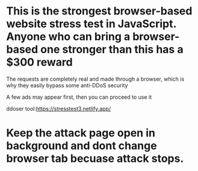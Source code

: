
# This is the strongest browser-based website stress test in JavaScript. Anyone who can bring a browser-based one stronger than this has a $300 reward
 The requests are completely real and made through a browser, which is why they easily bypass some anti-DDoS security
 
 A few ads may appear first, then you can proceed to use it

 ddoser tool:https://stresstest3.netlify.app/
# Keep the attack page open in background and dont change browser tab becuase attack stops.
